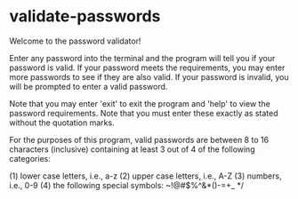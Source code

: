 # validate-passwords

Welcome to the password validator!

Enter any password into the terminal and the program will tell you if your password is valid. If your password meets the requirements,
you may enter more passwords to see if they are also valid. If your password is invalid, you will be prompted to enter a valid
password.

Note that you may enter 'exit' to exit the program and 'help' to view the password requirements. Note that you must enter these
exactly as stated without the quotation marks.

For the purposes of this program, valid passwords are between 8 to 16 characters (inclusive) containing at least 3 out of 4 of the following categories:

(1) lower case letters, i.e., a-z
(2) upper case letters, i.e., A-Z
(3) numbers, i.e., 0-9
(4) the following special symbols: ~!@#$%^&*()-=+_ */
